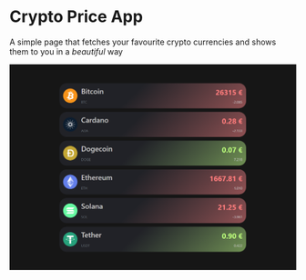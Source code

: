 # Crypto Price App

A simple page that fetches your favourite crypto currencies and shows them to you in a _beautiful_ way

![demo](./demo.png)
